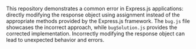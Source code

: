 This repository demonstrates a common error in Express.js applications: directly modifying the response object using assignment instead of the appropriate methods provided by the Express.js framework.  The `bug.js` file showcases the incorrect approach, while `bugSolution.js` provides the corrected implementation.  Incorrectly modifying the response object can lead to unexpected behavior and errors.
